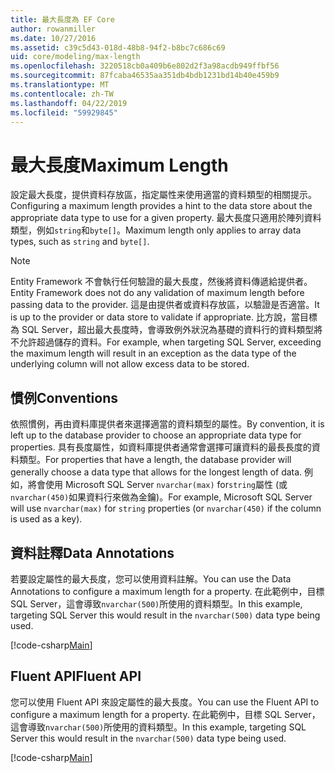 ```yaml
---
title: 最大長度為 EF Core
author: rowanmiller
ms.date: 10/27/2016
ms.assetid: c39c5d43-018d-48b8-94f2-b8bc7c686c69
uid: core/modeling/max-length
ms.openlocfilehash: 3220518cb0a409b6e802d2f3a98acdb949ffbf56
ms.sourcegitcommit: 87fcaba46535aa351db4bdb1231bd14b40e459b9
ms.translationtype: MT
ms.contentlocale: zh-TW
ms.lasthandoff: 04/22/2019
ms.locfileid: "59929845"
---
```

# <a name="maximum-length"></a><span data-ttu-id="af1f9-102">最大長度</span><span class="sxs-lookup"><span data-stu-id="af1f9-102">Maximum Length</span></span>

<span data-ttu-id="af1f9-103">設定最大長度，提供資料存放區，指定屬性来使用適當的資料類型的相關提示。</span><span class="sxs-lookup"><span data-stu-id="af1f9-103">Configuring a maximum length provides a hint to the data store about the appropriate data type to use for a given property.</span></span> <span data-ttu-id="af1f9-104">最大長度只適用於陣列資料類型，例如`string`和`byte[]`。</span><span class="sxs-lookup"><span data-stu-id="af1f9-104">Maximum length only applies to array data types, such as `string` and `byte[]`.</span></span>

> [!NOTE]  
> <span data-ttu-id="af1f9-105">Entity Framework 不會執行任何驗證的最大長度，然後將資料傳遞給提供者。</span><span class="sxs-lookup"><span data-stu-id="af1f9-105">Entity Framework does not do any validation of maximum length before passing data to the provider.</span></span> <span data-ttu-id="af1f9-106">這是由提供者或資料存放區，以驗證是否適當。</span><span class="sxs-lookup"><span data-stu-id="af1f9-106">It is up to the provider or data store to validate if appropriate.</span></span> <span data-ttu-id="af1f9-107">比方說，當目標為 SQL Server，超出最大長度時，會導致例外狀況為基礎的資料行的資料類型將不允許超過儲存的資料。</span><span class="sxs-lookup"><span data-stu-id="af1f9-107">For example, when targeting SQL Server, exceeding the maximum length will result in an exception as the data type of the underlying column will not allow excess data to be stored.</span></span>

## <a name="conventions"></a><span data-ttu-id="af1f9-108">慣例</span><span class="sxs-lookup"><span data-stu-id="af1f9-108">Conventions</span></span>

<span data-ttu-id="af1f9-109">依照慣例，再由資料庫提供者來選擇適當的資料類型的屬性。</span><span class="sxs-lookup"><span data-stu-id="af1f9-109">By convention, it is left up to the database provider to choose an appropriate data type for properties.</span></span> <span data-ttu-id="af1f9-110">具有長度屬性，如資料庫提供者通常會選擇可讓資料的最長長度的資料類型。</span><span class="sxs-lookup"><span data-stu-id="af1f9-110">For properties that have a length, the database provider will generally choose a data type that allows for the longest length of data.</span></span> <span data-ttu-id="af1f9-111">例如，將會使用 Microsoft SQL Server `nvarchar(max)` for`string`屬性 (或`nvarchar(450)`如果資料行來做為金鑰)。</span><span class="sxs-lookup"><span data-stu-id="af1f9-111">For example, Microsoft SQL Server will use `nvarchar(max)` for `string` properties (or `nvarchar(450)` if the column is used as a key).</span></span>

## <a name="data-annotations"></a><span data-ttu-id="af1f9-112">資料註釋</span><span class="sxs-lookup"><span data-stu-id="af1f9-112">Data Annotations</span></span>

<span data-ttu-id="af1f9-113">若要設定屬性的最大長度，您可以使用資料註解。</span><span class="sxs-lookup"><span data-stu-id="af1f9-113">You can use the Data Annotations to configure a maximum length for a property.</span></span> <span data-ttu-id="af1f9-114">在此範例中，目標 SQL Server，這會導致`nvarchar(500)`所使用的資料類型。</span><span class="sxs-lookup"><span data-stu-id="af1f9-114">In this example, targeting SQL Server this would result in the `nvarchar(500)` data type being used.</span></span>

[!code-csharp[Main](../../../samples/core/Modeling/DataAnnotations/Samples/MaxLength.cs?highlight=14)]

## <a name="fluent-api"></a><span data-ttu-id="af1f9-115">Fluent API</span><span class="sxs-lookup"><span data-stu-id="af1f9-115">Fluent API</span></span>

<span data-ttu-id="af1f9-116">您可以使用 Fluent API 來設定屬性的最大長度。</span><span class="sxs-lookup"><span data-stu-id="af1f9-116">You can use the Fluent API to configure a maximum length for a property.</span></span> <span data-ttu-id="af1f9-117">在此範例中，目標 SQL Server，這會導致`nvarchar(500)`所使用的資料類型。</span><span class="sxs-lookup"><span data-stu-id="af1f9-117">In this example, targeting SQL Server this would result in the `nvarchar(500)` data type being used.</span></span>

[!code-csharp[Main](../../../samples/core/Modeling/FluentAPI/Samples/MaxLength.cs?highlight=11-13)]
